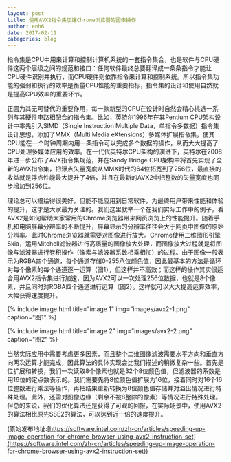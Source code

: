 ```yaml
---
layout: post
title: 使用AVX2指令集加速Chrome浏览器的图像操作
author: enh6
date: 2017-02-11
categories: blog
---
```


指令集是CPU中用来计算和控制计算机系统的一套指令集合，也是软件与CPU硬件这两个层级之间的规范和接口：任何软件最终总要翻译成一条条指令才能让CPU硬件识别并执行，而CPU硬件则依靠指令来计算和控制系统。所以指令集功能的强弱和执行的效率是衡量CPU性能的重要指标，指令集的设计和使用自然就是提高CPU效率的重要环节。

正因为其无可替代的重要作用，每一款新型的CPU在设计时自然会精心挑选一系列与其硬件电路相配合的指令集。比如，英特尔1996年在其Pentium CPU架构设计中率先引入SIMD（Single Instruction Multiple Data，单指令多数据）指令集设计思想，添加了MMX（Multi Media eXtensions）多媒体扩展指令集，使其CPU能在一个时钟周期内用一条指令可以完成多个数据的操作，从而大大提高了CPU处理多媒体应用的效率。在一代代英特尔CPU架构的演进下，英特尔在2008年进一步公布了AVX指令集规范，并在Sandy Bridge CPU架构中将首先实现了全新的AVX指令集，把浮点矢量宽度从MMX时代的64位拓宽到了256位，最直接的收益就是浮点性能最大提升了4倍，并且在最新的AVX2中把整数的矢量宽度也同步增加到256位。

理论总可以描绘得很美好，但能不能应用到日常软件，为最终用户带来性能和体验的提升，这才是大家最为关注的。我们这里就举一个在我们实际工作中的例子，看AVX2是如何帮助大家常用的Chrome浏览器带来网页浏览上的性能提升。随着手机和电脑屏幕分辨率的不断提升，屏幕显示的分辨率往往会大于网页中图像的原始分辨率。此时Chrome浏览器就需要对图像进行放大。Chrome使用二维图形引擎Skia，运用Mitchell滤波器进行高质量的图像放大处理，而图像放大过程就是将图像与滤波器进行卷积操作（像素与滤波器系数相乘相加）的过程。由于图像一般表示为RGBA四个通道，每个通道存储0-255八位颜色值，因此最基本的方法是循环对每个像素的每个通道逐一运算（图1），但这样并不高效；而这样的操作其实很适合用AVX2指令集进行加速，因为AVX2可以一次处理256位数据，也就是8个像素，并且同时对RGBA四个通道进行运算（图2）。这样就可以大大提高运算效率，大幅获得速度提升。

{% include image.html title="image 1" img="images/avx2-1.png" caption="图1" %}

{% include image.html title="image 2" img="images/avx2-2.png" caption="图2" %}

当然实际应用中需要考虑更多因素，而且整个二维图像滤波需要水平方向和垂直方向两次运算才能完成，因此算法的具体实现会比我们描述的稍微复杂一些。首先是位扩展和转换，我们一次读取8个像素也就是32个8位颜色值，但滤波器的系数是用16位的定点数表示的。我们需要先将8位颜色值扩展为16位，接着同时对16个16位整数进行乘法等操作，再把结果重新转换为8位颜色值存储并对溢出情况进行特殊处理。此外，还需对图像边缘（剩余不被8整除的像素）等情况进行特殊处理。但总的来说，我们的优化算法还是获得了可观的回报，在实际场景中，使用AVX2的算法相比原先SSE2的算法，可以达到近一倍的速度提升。

(原始发布地址:[https://software.intel.com/zh-cn/articles/speeding-up-image-operation-for-chrome-browser-using-avx2-instruction-set](https://software.intel.com/zh-cn/articles/speeding-up-image-operation-for-chrome-browser-using-avx2-instruction-set))
